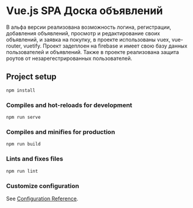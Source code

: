 # Vue.js SPA Доска объявлений

В альфа версии реализована возможность логина, регистрации,
добавления объявлений, просмотр и редактирование своих
объявлений, и заявка на покупку, в проекте использованы vuex,
vue-router, vuetify. Проект задеплоен на firebase и имеет свою
базу данных пользователей и объявлений. Также в проекте
реализована защита роутов от незарегестрированных пользователей.

## Project setup
```
npm install
```

### Compiles and hot-reloads for development
```
npm run serve
```

### Compiles and minifies for production
```
npm run build
```

### Lints and fixes files
```
npm run lint
```

### Customize configuration
See [Configuration Reference](https://cli.vuejs.org/config/).
